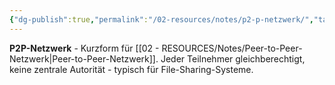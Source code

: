 ```yaml
---
{"dg-publish":true,"permalink":"/02-resources/notes/p2-p-netzwerk/","tags":["informatik/netzwerk/p2p","informatik/netzwerk/topologie"],"noteIcon":"","updated":"2025-10-29T12:59:08.928+01:00"}
---
```



**P2P-Netzwerk** - Kurzform für [[02 - RESOURCES/Notes/Peer-to-Peer-Netzwerk\|Peer-to-Peer-Netzwerk]].
Jeder Teilnehmer gleichberechtigt, keine zentrale Autorität - typisch für File-Sharing-Systeme.